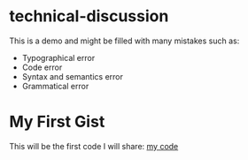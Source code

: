 # technical-discussion
This is a demo and might be filled with many mistakes such as:


* Typographical error
* Code error
* Syntax and semantics error
* Grammatical error


# My First Gist

This will be the first code I will share: [my code](https://gist.github.com/ChristianOtaru/e98269cfa734a3dc377669ffa3b412d9)
